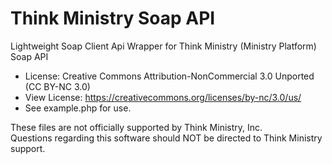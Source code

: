 Think Ministry Soap API
==============

Lightweight Soap Client Api Wrapper for Think Ministry (Ministry Platform) Soap API

- License: Creative Commons Attribution-NonCommercial 3.0 Unported (CC BY-NC 3.0)
- View License: https://creativecommons.org/licenses/by-nc/3.0/us/
- See example.php for use.
	

These files are not officially supported by Think Ministry, Inc. <br>
Questions regarding this software should NOT be directed to Think Ministry support.